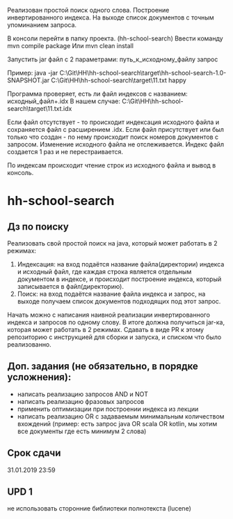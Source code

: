 Реализован простой поиск одного слова.
Построение инвертированного индекса.
На выходе список документов с точным упоминанием запроса.

В консоли перейти в папку проекта. (hh-school-search)
Ввести команду mvn compile package
Или mvn clean install

Запустить jar файл с 2 параметрами: путь_к_исходному_файлу запрос

Пример:
java -jar C:\Git\HH\hh-school-search\target\hh-school-search-1.0-SNAPSHOT.jar C:\Git\HH\hh-school-search\target\11.txt happy

Программа проверяет, есть ли файл индексов с названием: исходный_файл+.idx 
В нашем случае: 
C:\Git\HH\hh-school-search\target\11.txt.idx

Если файл отсутствует - то происходит индексация исходного файла и сохраняется файл с расширением .idx.
Если файл присутствует или был только что создан - по нему происходит поиск номеров документов с запросом. 
Изменение исходного файла не отслеживается. Индекс файл создается 1 раз и не перестраивается.

По индексам происходит чтение строк из исходного файла и вывод в консоль.


# hh-school-search
## Дз по поиску 

Реализовать свой простой поиск на java, который может работать в 2 режимах: 

1. Индексация: на вход подаётся название файла(директории) индекса и исходный файл, где каждая строка является отдельным документом в индексе, и происходит построение индекса, который записывается в файл(директорию). 
2. Поиск: на вход подаётся название файла индекса и запрос, на выходе получаем список документов подходящих под этот запрос.

Начать можно с написания наивной реализации инвертированного индекса и запросов по одному слову. В итоге должна получиться jar-ка, которая может работать в 2 режимах. Сдавать в виде PR к этому репозиторию с инструкцией для сборки и запуска, и списком что было реализованно. 

## Доп. задания (не обязательно, в порядке усложнения): 
* написать реализацию запросов AND и NOT
* написать реализацию фразовых запросов
* применить оптимизации при построении индекса из лекции
* написать реализацию OR с задаваемым минимальным количеством вхождений (пример: есть запрос java OR scala OR kotlin, мы хотим все документы где есть минимум 2 слова)

## Срок сдачи

31.01.2019 23:59

## UPD 1

не использовать сторонние библиотеки полнотекста (lucene)
